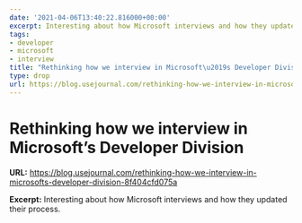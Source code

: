 ```yaml
---
date: '2021-04-06T13:40:22.816000+00:00'
excerpt: Interesting about how Microsoft interviews and how they updated their process.
tags:
- developer
- microsoft
- interview
title: "Rethinking how we interview in Microsoft\u2019s Developer Division"
type: drop
url: https://blog.usejournal.com/rethinking-how-we-interview-in-microsofts-developer-division-8f404cfd075a
---
```


# Rethinking how we interview in Microsoft’s Developer Division

**URL:** https://blog.usejournal.com/rethinking-how-we-interview-in-microsofts-developer-division-8f404cfd075a

**Excerpt:** Interesting about how Microsoft interviews and how they updated their process.
